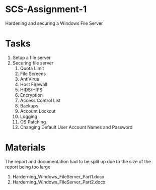 # SCS-Assignment-1
Hardening and securing a Windows File Server

# Tasks
1) Setup a file server
2) Securing file server
   1) Quota Limit
   2) File Screens
   3) AntiVirus
   4) Host Firewall
   5) HIDS/HIPS
   6) Encryption
   7) Access Control List
   8) Backups
   9) Account Lockout
   10) Logging
   11) OS Patching
   12) Changing Default User Account Names and Password

# Materials
The report and documentation had to be split up due to the size of the report being too large
1) Harderning_Windows_FileServer_Part1.docx
2) Harderning_Windows_FileServer_Part2.docx
